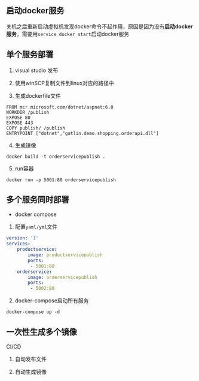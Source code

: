## 启动docker服务

关机之后重新启动虚拟机发现docker命令不起作用，原因是因为没有**启动docker服务**，需要用```service docker start```启动docker服务

## 单个服务部署

1. visual studio 发布

2. 使用winSCP复制文件到linux对应的路径中

3. 生成dockerfile文件

```shell
FROM mcr.microsoft.com/dotnet/aspnet:6.0
WORKDIR /publish
EXPOSE 80
EXPOSE 443
COPY publish/ /publish
ENTRYPOINT ["dotnet","gatlin.demo.shopping.orderapi.dll"]
```

4. 生成镜像

```shell
docker build -t orderservicepublish .
```

5. run容器

```shell
docker run -p 5001:80 orderservicepublish
```


## 多个服务同时部署

* docker compose

1. 配置```yaml/yml```文件

```yml
version: '1'
services:
    productservice:
        image: productservicepublish
        ports:
         - 5001:80
    orderservice:
        image: orderservicepublish
        ports:
         - 5002:80
```

2. docker-compose启动所有服务

```shell
docker-compose up -d
``` 


## 一次性生成多个镜像

CI/CD

1. 自动发布文件

2. 自动生成镜像


